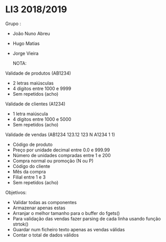 # LI3 2018/2019

Grupo : 
* João Nuno Abreu
* Hugo Matias
* Jorge Vieira

    NOTA:

Validade de produtos (AB1234)
* 2 letras maiúsculas
* 4 dígitos entre 1000 e 9999
* Sem repetidos (acho)

Validade de clientes (A1234)
* 1 letra maiúscula
* 4 dígitos entre 1000 e 5000
* Sem repetidos (acho)

Validade de vendas (AB1234 123.12 123 N A1234 1 1)
* Código de produto
* Preço por unidade decimal entre 0.0 e 999.99
* Número de unidades compradas entre 1 e 200
* Compra normal ou promoção (N ou P)
* Código do cliente
* Mês da compra
* Filial entre 1 e 3
* Sem repetidos (acho)

Objetivos:
* Validar todas as componentes 
* Armazenar apenas estas
* Arranjar o melhor tamanho para o buffer do fgets()
* Para validação das vendas fazer parsing de cada linha usando função strtok()
* Guardar num ficheiro texto apenas as vendas válidas
* Contar o total de dados válidos